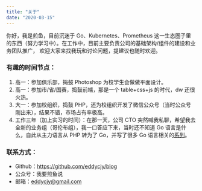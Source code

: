 ```yaml
---
title: "关于"
date: "2020-03-15"
---
```


你好，我是煎鱼，目前沉迷于 Go、Kubernetes、Prometheus 这一生态圈子里的东西（努力学习中）。在工作中，目前主要负责公司的基础架构/组件的建设和业务团队推广， 欢迎大家来找我玩和讨论问题，提建议也随时欢迎。

### 有趣的时间节点：

1. 高一：参加俱乐部，捣鼓 Photoshop 为校学生会做做平面设计。
2. 高一：参加市/省/国赛，捣鼓前端，那是一个 table+css+js 的时代，dw 还很火热。
3. 大一：参加校组织，捣鼓 PHP，还为校组织开发了微信公众号（当时公众号刚出来），结果不错，市场占有率极高。
4. 工作三年（加上实习的时间）：在那一天，公司 CTO 突然喊我私聊，希望我去全新的业务组（哥伦布组），我一口答应下来，当时还不知道 Go 语言是什么，自此从主力语言从 PHP 转为了 Go，并写了很多 Go 语言相关的[系列](/category)。


### 联系方式：

- Github：https://github.com/eddycjy/blog
- 公众号：我要煎鱼说
- 邮箱：eddycjy@gmail.com


